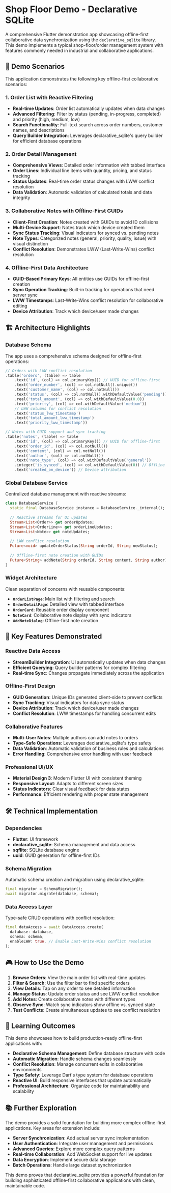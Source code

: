 # Shop Floor Demo - Declarative SQLite

A comprehensive Flutter demonstration app showcasing offline-first collaborative data synchronization using the `declarative_sqlite` library. This demo implements a typical shop-floor/order management system with features commonly needed in industrial and collaborative applications.

## 🎯 Demo Scenarios

This application demonstrates the following key offline-first collaborative scenarios:

### 1. **Order List with Reactive Filtering**
- **Real-time Updates**: Order list automatically updates when data changes
- **Advanced Filtering**: Filter by status (pending, in-progress, completed) and priority (high, medium, low)
- **Search Functionality**: Full-text search across order numbers, customer names, and descriptions
- **Query Builder Integration**: Leverages declarative_sqlite's query builder for efficient database operations

### 2. **Order Detail Management**
- **Comprehensive Views**: Detailed order information with tabbed interface
- **Order Lines**: Individual line items with quantity, pricing, and status tracking
- **Status Updates**: Real-time order status changes with LWW conflict resolution
- **Data Validation**: Automatic validation of calculated totals and data integrity

### 3. **Collaborative Notes with Offline-First GUIDs**
- **Client-First Creation**: Notes created with GUIDs to avoid ID collisions
- **Multi-Device Support**: Notes track which device created them
- **Sync Status Tracking**: Visual indicators for synced vs. pending notes
- **Note Types**: Categorized notes (general, priority, quality, issue) with visual distinction
- **Conflict Resolution**: Demonstrates LWW (Last-Write-Wins) conflict resolution

### 4. **Offline-First Data Architecture**
- **GUID-Based Primary Keys**: All entities use GUIDs for offline-first creation
- **Sync Operation Tracking**: Built-in tracking for operations that need server sync
- **LWW Timestamps**: Last-Write-Wins conflict resolution for collaborative editing
- **Device Attribution**: Track which device/user made changes

## 🏗️ Architecture Highlights

### Database Schema
The app uses a comprehensive schema designed for offline-first operations:

```dart
// Orders with LWW conflict resolution
.table('orders', (table) => table
    .text('id', (col) => col.primaryKey()) // UUID for offline-first
    .text('order_number', (col) => col.notNull().unique())
    .text('customer_name', (col) => col.notNull())
    .text('status', (col) => col.notNull().withDefaultValue('pending'))
    .real('total_amount', (col) => col.withDefaultValue(0.0))
    .text('priority', (col) => col.withDefaultValue('medium'))
    // LWW columns for conflict resolution
    .text('status_lww_timestamp')
    .text('total_amount_lww_timestamp')
    .text('priority_lww_timestamp'))

// Notes with GUID support and sync tracking
.table('notes', (table) => table
    .text('id', (col) => col.primaryKey()) // UUID for offline-first
    .text('order_id', (col) => col.notNull())
    .text('content', (col) => col.notNull())
    .text('author', (col) => col.notNull())
    .text('note_type', (col) => col.withDefaultValue('general'))
    .integer('is_synced', (col) => col.withDefaultValue(0)) // Offline tracking
    .text('created_on_device')) // Device attribution
```

### Global Database Service
Centralized database management with reactive streams:

```dart
class DatabaseService {
  static final DatabaseService instance = DatabaseService._internal();
  
  // Reactive streams for UI updates
  Stream<List<Order>> get orderUpdates;
  Stream<List<OrderLine>> get orderLineUpdates;
  Stream<List<Note>> get noteUpdates;
  
  // LWW conflict resolution
  Future<void> updateOrderStatus(String orderId, String newStatus);
  
  // Offline-first note creation with GUIDs
  Future<String> addNote(String orderId, String content, String author);
}
```

### Widget Architecture
Clean separation of concerns with reusable components:

- **`OrderListPage`**: Main list with filtering and search
- **`OrderDetailPage`**: Detailed view with tabbed interface
- **`OrderCard`**: Reusable order display component
- **`NoteCard`**: Collaborative note display with sync indicators
- **`AddNoteDialog`**: Offline-first note creation

## 🚀 Key Features Demonstrated

### Reactive Data Access
- **StreamBuilder Integration**: UI automatically updates when data changes
- **Efficient Querying**: Query builder patterns for complex filtering
- **Real-time Sync**: Changes propagate immediately across the application

### Offline-First Design
- **GUID Generation**: Unique IDs generated client-side to prevent conflicts
- **Sync Tracking**: Visual indicators for data sync status
- **Device Attribution**: Track which device/user made changes
- **Conflict Resolution**: LWW timestamps for handling concurrent edits

### Collaborative Features
- **Multi-User Notes**: Multiple authors can add notes to orders
- **Type-Safe Operations**: Leverages declarative_sqlite's type safety
- **Data Validation**: Automatic validation of business rules and calculations
- **Error Handling**: Comprehensive error handling with user feedback

### Professional UI/UX
- **Material Design 3**: Modern Flutter UI with consistent theming
- **Responsive Layout**: Adapts to different screen sizes
- **Status Indicators**: Clear visual feedback for data states
- **Performance**: Efficient rendering with proper state management

## 🛠️ Technical Implementation

### Dependencies
- **Flutter**: UI framework
- **declarative_sqlite**: Schema management and data access
- **sqflite**: SQLite database engine
- **uuid**: GUID generation for offline-first IDs

### Schema Migration
Automatic schema creation and migration using declarative_sqlite:

```dart
final migrator = SchemaMigrator();
await migrator.migrate(database, schema);
```

### Data Access Layer
Type-safe CRUD operations with conflict resolution:

```dart
final dataAccess = await DataAccess.create(
  database: database,
  schema: schema,
  enableLWW: true, // Enable Last-Write-Wins conflict resolution
);
```

## 🎮 How to Use the Demo

1. **Browse Orders**: View the main order list with real-time updates
2. **Filter & Search**: Use the filter bar to find specific orders
3. **View Details**: Tap on any order to see detailed information
4. **Manage Status**: Update order status and see LWW conflict resolution
5. **Add Notes**: Create collaborative notes with different types
6. **Observe Sync**: Watch sync indicators show offline vs. synced state
7. **Test Conflicts**: Create simultaneous updates to see conflict resolution

## 🔬 Learning Outcomes

This demo showcases how to build production-ready offline-first applications with:

- **Declarative Schema Management**: Define database structure with code
- **Automatic Migration**: Handle schema changes seamlessly
- **Conflict Resolution**: Manage concurrent edits in collaborative environments
- **Type Safety**: Leverage Dart's type system for database operations
- **Reactive UI**: Build responsive interfaces that update automatically
- **Professional Architecture**: Organize code for maintainability and scalability

## 📚 Further Exploration

The demo provides a solid foundation for building more complex offline-first applications. Key areas for extension include:

- **Server Synchronization**: Add actual server sync implementation
- **User Authentication**: Integrate user management and permissions
- **Advanced Queries**: Explore more complex query patterns
- **Real-time Collaboration**: Add WebSocket support for live updates
- **Data Encryption**: Implement secure data storage
- **Batch Operations**: Handle large dataset synchronization

This demo proves that declarative_sqlite provides a powerful foundation for building sophisticated offline-first collaborative applications with clean, maintainable code.